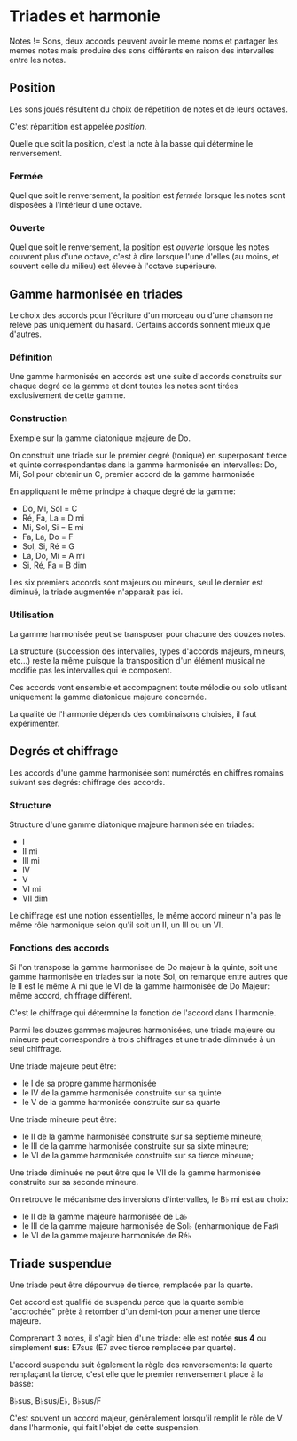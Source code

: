 # Triades et harmonie

Notes != Sons, deux accords peuvent avoir le meme noms et partager les memes notes mais produire des sons différents en raison des intervalles entre les notes.


## Position

Les sons joués résultent du choix de répétition de notes et de leurs octaves.

C'est répartition est appelée _position_.

Quelle que soit la position, c'est la note à la basse qui détermine le renversement.


### Fermée

Quel que soit le renversement,
la position est _fermée_ lorsque les notes sont disposées à l'intérieur d'une octave.

### Ouverte
Quel que soit le renversement,
la position est _ouverte_ lorsque les notes couvrent plus d'une octave,
c'est à dire lorsque l'une d'elles (au moins, et souvent celle du milieu) est élevée à l'octave supérieure.


## Gamme harmonisée en triades

Le choix des accords pour l'écriture d'un morceau ou d'une chanson ne relève pas uniquement du hasard.
Certains accords sonnent mieux que d'autres.


### Définition

Une gamme harmonisée en accords est une suite d'accords construits sur chaque degré de la gamme et dont toutes les notes sont tirées exclusivement de cette gamme.


### Construction

Exemple sur la gamme diatonique majeure de Do.

On construit une triade sur le premier degré (tonique) en superposant tierce et quinte correspondantes dans la gamme harmonisée en intervalles:
Do, Mi, Sol pour obtenir un C, premier accord de la gamme harmonisée

En appliquant le même principe à chaque degré de la gamme:

- Do, Mi, Sol = C
- Ré, Fa, La = D mi
- Mi, Sol, Si = E mi
- Fa, La, Do = F
- Sol, Si, Ré = G
- La, Do, Mi = A mi
- Si, Ré, Fa = B dim

Les six premiers accords sont majeurs ou mineurs, seul le dernier est diminué, la triade augmentée n'apparait pas ici.


### Utilisation

La gamme harmonisée peut se transposer pour chacune des douzes notes.

La structure (succession des intervalles, types d'accords majeurs, mineurs, etc...) reste la même puisque la transposition d'un élément musical ne modifie pas les intervalles qui le composent.

Ces accords vont ensemble et accompagnent toute mélodie ou solo utlisant uniquement la gamme diatonique majeure concernée.

La qualité de l'harmonie dépends des combinaisons choisies, il faut expérimenter.


## Degrés et chiffrage

Les accords d'une gamme harmonisée sont numérotés en chiffres romains suivant ses degrés: chiffrage des accords.


### Structure

Structure d'une gamme diatonique majeure harmonisée en triades:

- I
- II mi
- III mi
- IV
- V
- VI mi
- VII dim

Le chiffrage est une notion essentielles, le même accord mineur n'a pas le même rôle harmonique selon qu'il soit un II, un III ou un VI.


### Fonctions des accords

Si l'on transpose la gamme harmonisee de Do majeur à la quinte,
soit une gamme harmonisée en triades sur la note Sol,
on remarque entre autres que le II est le même A mi que le VI de la gamme harmonisée de Do Majeur:
même accord, chiffrage différent.

C'est le chiffrage qui détermnine la fonction de l'accord dans l'harmonie.

Parmi les douzes gammes majeures harmonisées,
une triade majeure ou mineure peut correspondre à trois chiffrages et une triade diminuée à un seul chiffrage.

Une triade majeure peut être:
- le I de sa propre gamme harmonisée
- le IV de la gamme harmonisée construite sur sa quinte
- le V de la gamme harmonisée construite sur sa quarte

Une triade mineure peut être:
- le II de la gamme harmonisée construite sur sa septième mineure;
- le III de la gamme harmonisée construite sur sa sixte mineure;
- le VI de la gamme harmonisée construite sur sa tierce mineure;

Une triade diminuée ne peut être que le VII de la gamme harmonisée construite sur sa seconde mineure.

On retrouve le mécanisme des inversions d'intervalles, le B♭ mi est au choix:
- le II de la gamme majeure harmonisée de La♭
- le III de la gamme majeure harmonisée de Sol♭ (enharmonique de Fa♯)
- le VI de la gamme majeure harmonisée de Ré♭


## Triade suspendue

Une triade peut être dépourvue de tierce, remplacée par la quarte.

Cet accord est qualifié de suspendu parce que la quarte semble "accrochée" prête à retomber d'un demi-ton pour amener une tierce majeure.

Comprenant 3 notes, il s'agit bien d'une triade: elle est notée **sus 4** ou simplement **sus**: E7sus (E7 avec tierce remplacée par quarte).

L'accord suspendu suit également la règle des renversements:
la quarte remplaçant la tierce, c'est elle que le premier renversement place à la basse:

B♭sus, B♭sus/E♭, B♭sus/F

C'est souvent un accord majeur, généralement lorsqu'il remplit le rôle de V dans l'harmonie, qui fait l'objet de cette suspension.
